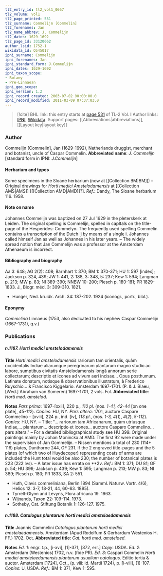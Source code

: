 ```yaml
---
tl2_entry_id: tl2_vol1_0667
tl2_volume: vol1
tl2_page_printed: 531
tl2_surname: Commelijn [Commelin]
tl2_forenames: Jan
tl2_name_abbrev: J. Commelijn
tl2_dates: 1629-1692
tl2_page_id: 33120662
author_lsid: 1752-1
wikidata_id: Q545017
ipni_surname: Commelijn
ipni_forenames: Jan
ipni_standard_form: J.Commelijn
ipni_dates: 1629-1692
ipni_taxon_scope: 
- Botany
- Pre-Linnaean
ipni_geo_scope: 
ipni_version: 1.2
ipni_record_created: 2003-07-02 00:00:00.0
ipni_record_modified: 2011-03-09 07:37:03.0
---
```


> [!cite] BHL link: this entry starts at [page 531](https://www.biodiversitylibrary.org/page/33120662) of TL-2 Vol. I
> Author links: [IPNI](https://www.ipni.org/a/1752-1), [Wikidata](https://www.wikidata.org/wiki/Q545017). Support pages: [[Abbreviations|abbreviations]], [[Layout key|layout key]]

### Author

Commelijn \[Commelin\], Jan (1629-1692), Netherlands druggist, merchant and botanist, uncle of Caspar Commelin. 
**Abbreviated name**: *J. Commelijn* \[standard form in IPNI: *J.Commelijn*\]

#### Herbarium and types

Some specimens in the Sloane herbarium (now at [[Collection BM|BM]]) – Original drawings for *Horti medici Amstelodamensis* at [[Collection AMS|AMS]] \[[[Collection AMD|AMD]]?\].
*Ref*.: Dandy, The Sloane herbarium 116. 1958.

#### Note on name

Johannes Commelijn was baptized on 27 Jul 1629 in the pleterskerk at Leiden. The original spelling is Commelijn, spelled in capltals on the title-page of the Hesperides: Commelyn. The frequently used spelling Commelin contains a transcription of the Dutch ij by means of a single i. Johannes called himself Jan as well as Johannes in his later years. – The widely spread notion that Jan Commelijn was a professor at the Amsterdam Athenaeum is incorrect.

#### Bibliography and biography

Aa 3: 648; AG 2(2): 408; Barnhart 1: 370; BM 1: 370-371; HU 1: 597 \[index\]; Jackson p. 324, 439; JW 1: 441, 2: 188, 3: 348, 5: 237; Kew 1: 594; Langman p. 213; MW p. 83; NI 389-390; NNBW 10: 200; Plesch p. 180-181; PR 1829-1833. J., Biogr. méd. 3: 309-310. 1821.
- Hunger, Ned. kruidk. Arch. 34: 187-202. 1924 (iconogr., portr., bibl.).

#### Eponymy

*Commelina* Linnaeus (1753, also dedicated to his nephew Caspar Commelijn (1667-1731), q.v.)

### Publications

##### n.1187. Horti medici amstelodamensis

**Title**
*Horti medici amstelodamensis* rariorum tam orientalis, quàm occidentalis Indiae aliarumque peregrinarum plantarum magno studio ac labore, sumptibus civitatis Amstelodamensis longâ annorum serie collectarum; descriptio et icones ad vivum aeri incisae... Opus posthumum. Latinate donatum, notisque & observationibus illustratum, à Frederico Ruyschio... & Francisco Kiggelario. Amsterdam 1697-1701. (P. & J. Blaeu, \[Wed.\] Abraham van Someren) 1697-1701, 2 vols. Fol.
**Abbreviated title**: *Horti med. amstelod.*

**Notes**
*Pars prima*: 1697-\[xxii\], 220 p., *110 pl*. (nos. *1-41, 42-44* \[on one plate\], *45-112*). *Copies*: HU, NY.
*Pars altera*: 1701, auctore Caspare Commelino – \[xviii\], 224 p., ind. \[iv\], *113 pl*., (nos.
*1-3, 4*(*1*), *4*(*2*), *5-112*). *Copies*: HU, NY. – Title: "... rariorum tam Africanarum, quàm utriusque Indiae,... plantarum... descriptio et icones... auctore Casparo Commelino... pars altera." – For a detailed bibliographical study see HU 399. Original paintings mainly by Johan Moninckx at AMD. The first 92 were made under the supervision of Jan Gommelijn. – Nissen mentions a total of 230 (114+ 116) plates, Dunthorne 244, GF 231. If the 2 engraved title-pages and the 5 plates (of which two of Huydecoper) representing coats of arms are included the Hunt total would be also 230; the number of botanical plates is 223 (222 lvs). – A later issue has errata on \*\*2v.
*Ref*.: BM 1: 371; DU 81; GF p. 54; HU 399; Jackson p. 439; Kew 1: 595; Langman p. 213; MW p. 83; NI 389; Plesch p. 180; PR 1833, SA 2: 551.
- Huth, Clavis commeliniana, Berlin 1894 (Samml. Naturw. Vortr. 4(6), Helios 12: 3-7, 18-21, 44, 60-63. 1895).
- Tyrrell-Glynn and Levyns, Flora africana 19. 1963.
- Wijnands, Taxon 22: 109-114. 1973.
- Sotheby, Cat. Stiftung Botanik 1: 126-127. 1975.

##### n.1188. Catalogus plantarum horti medici amstelaedamensis

**Title**
Joannis Commelini *Catalogus plantarum horti medici amstelaedamensis*. Amsterdam (Apud Rodolfum & Gerhardum Westenios H. FF.) 1702. Oct.
**Abbreviated title**: *Cat. horti med. amstelaed.*

**Notes**
*Ed. 1*: engr. t.p., \[i-xvi\], \[1\]-371, \[372, err.\] *Copy*: USDA.
*Ed. 2*: Amsterdam (Westenios) 1702, n.v. (fide PR).
*Ed. 3*: Caspari Commelin *Horti medici amstelaedamensis plantarum usualium catalogus*. Editio tertia & auctor. Amsterdam \[1724\], Oct., (p. viii: id. Martii 1724), p. \[i-viii\], \[1\]-107.
*Copies*: U, USDA.
*Ref*.: BM 1: 371; Kew 1: 595.


